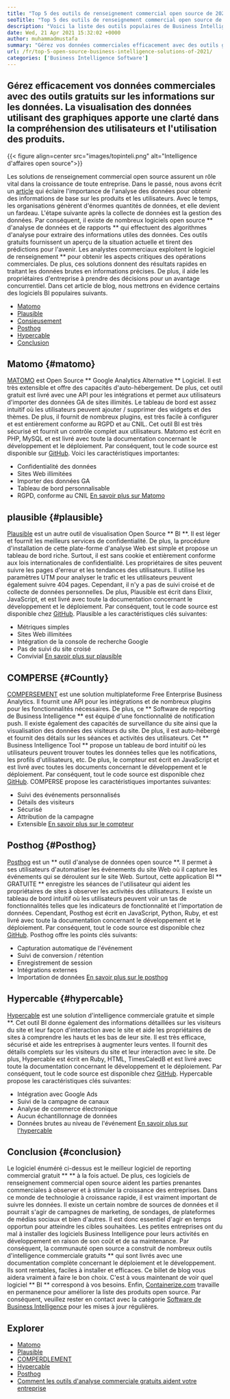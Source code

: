 ```yaml
---
title: "Top 5 des outils de renseignement commercial open source de 2021" 
seoTitle: "Top 5 des outils de renseignement commercial open source de 2021" 
description: "Voici la liste des outils populaires de Business Intelligence open source avec des fonctionnalités et une documentation riches. Ce sont Matomo, plausibles, compter et plus encore." 
date: Wed, 21 Apr 2021 15:32:02 +0000
author: muhammadmustafa
summary: "Gérez vos données commerciales efficacement avec des outils gratuits sur les informations sur les données. La visualisation des données utilisant des graphiques apporte une clarté dans la compréhension des utilisateurs et l'utilisation des produits." 
url: /fr/top-5-open-source-business-intelligence-solutions-of-2021/
categories: ['Business Intelligence Software']
---
```


## Gérez efficacement vos données commerciales avec des outils gratuits sur les informations sur les données. La visualisation des données utilisant des graphiques apporte une clarté dans la compréhension des utilisateurs et l'utilisation des produits.

{{< figure align=center src="images/topinteli.png" alt="Intelligence d'affaires open source">}}

Les solutions de renseignement commercial open source assurent un rôle vital dans la croissance de toute entreprise. Dans le passé, nous avons écrit un [article][1] qui éclaire l'importance de l'analyse des données pour obtenir des informations de base sur les produits et les utilisateurs. Avec le temps, les organisations génèrent d'énormes quantités de données, et elle devient un fardeau. L'étape suivante après la collecte de données est la gestion des données. Par conséquent, il existe de nombreux logiciels open source ** d'analyse de données et de rapports ** qui effectuent des algorithmes d'analyse pour extraire des informations utiles des données. Ces outils gratuits fournissent un aperçu de la situation actuelle et tirent des prédictions pour l'avenir. Les analystes commerciaux exploitent le logiciel de renseignement ** pour obtenir les aspects critiques des opérations commerciales. De plus, ces solutions donnent des résultats rapides en traitant les données brutes en informations précises. De plus, il aide les propriétaires d'entreprise à prendre des décisions pour un avantage concurrentiel. Dans cet article de blog, nous mettrons en évidence certains des logiciels BI populaires suivants.
  * [Matomo][2]
  * [Plausible][3]
  * [Consieusement][4]
  * [Posthog][5]
  * [Hypercable][6]
  * [Conclusion][7]

## Matomo {#matomo}
[MATOMO][8] est Open Source ** Google Analytics Alternative ** Logiciel. Il est très extensible et offre des capacités d'auto-hébergement. De plus, cet outil gratuit est livré avec une API pour les intégrations et permet aux utilisateurs d'importer des données GA de sites illimités. Le tableau de bord est assez intuitif où les utilisateurs peuvent ajouter / supprimer des widgets et des thèmes. De plus, il fournit de nombreux plugins, est très facile à configurer et est entièrement conforme au RGPD et au CNIL. Cet outil BI est très sécurisé et fournit un contrôle complet aux utilisateurs. Matomo est écrit en PHP, MySQL et est livré avec toute la documentation concernant le développement et le déploiement. Par conséquent, tout le code source est disponible sur [GitHub][9].
Voici les caractéristiques importantes:
  * Confidentialité des données
  * Sites Web illimitées
  * Importer des données GA
  * Tableau de bord personnalisable
  * RGPD, conforme au CNIL
[En savoir plus sur Matomo][10]

## plausible {#plausible}
[Plausible][11] est un autre outil de visualisation Open Source ** BI **. Il est léger et fournit les meilleurs services de confidentialité. De plus, la procédure d'installation de cette plate-forme d'analyse Web est simple et propose un tableau de bord riche. Surtout, il est sans cookie et entièrement conforme aux lois internationales de confidentialité. Les propriétaires de sites peuvent suivre les pages d'erreur et les tendances des utilisateurs. Il utilise les paramètres UTM pour analyser le trafic et les utilisateurs peuvent également suivre 404 pages. Cependant, il n'y a pas de suivi croisé et de collecte de données personnelles. De plus, Plausible est écrit dans Elixir, JavaScript, et est livré avec toute la documentation concernant le développement et le déploiement. Par conséquent, tout le code source est disponible chez [GitHub][12].
Plausible a les caractéristiques clés suivantes:
  * Métriques simples
  * Sites Web illimitées
  * Intégration de la console de recherche Google
  * Pas de suivi du site croisé
  * Convivial
[En savoir plus sur plausible][13]

## COMPERSE {#Countly}
[COMPERSEMENT][14] est une solution multiplateforme Free Enterprise Business Analytics. Il fournit une API pour les intégrations et de nombreux plugins pour les fonctionnalités nécessaires. De plus, ce ** Software de reporting de Business Intelligence ** est équipé d'une fonctionnalité de notification push. Il existe également des capacités de surveillance du site ainsi que la visualisation des données des visiteurs du site. De plus, il est auto-hébergé et fournit des détails sur les séances et activités des utilisateurs. Cet ** Business Intelligence Tool ** propose un tableau de bord intuitif où les utilisateurs peuvent trouver toutes les données telles que les notifications, les profils d'utilisateurs, etc. De plus, le compteur est écrit en JavaScript et est livré avec toutes les documents concernant le développement et le déploiement. Par conséquent, tout le code source est disponible chez [GitHub][15].
COMPERSE propose les caractéristiques importantes suivantes:
  * Suivi des événements personnalisés
  * Détails des visiteurs
  * Sécurisé
  * Attribution de la campagne
  * Extensible
[En savoir plus sur le compteur][16]

## Posthog {#Posthog}
[Posthog][17] est un ** outil d'analyse de données open source **. Il permet à ses utilisateurs d'automatiser les événements du site Web où il capture les événements qui se déroulent sur le site Web. Surtout, cette application BI ** GRATUITE ** enregistre les séances de l'utilisateur qui aident les propriétaires de sites à observer les activités des utilisateurs. Il existe un tableau de bord intuitif où les utilisateurs peuvent voir un tas de fonctionnalités telles que les indicateurs de fonctionnalité et l'importation de données. Cependant, Posthog est écrit en JavaScript, Python, Ruby, et est livré avec toute la documentation concernant le développement et le déploiement. Par conséquent, tout le code source est disponible chez [GitHub][18].
Posthog offre les points clés suivants:
  * Capturation automatique de l'événement
  * Suivi de conversion / rétention
  * Enregistrement de session
  * Intégrations externes
  * Importation de données
[En savoir plus sur le posthog][19]

## Hypercable {#hypercable}
[Hypercable][20] est une solution d'intelligence commerciale gratuite et simple **. Cet outil BI donne également des informations détaillées sur les visiteurs du site et leur façon d'interaction avec le site et aide les propriétaires de sites à comprendre les hauts et les bas de leur site. Il est très efficace, sécurisé et aide les entreprises à augmenter leurs ventes. Il fournit des détails complets sur les visiteurs du site et leur interaction avec le site. De plus, Hypercable est écrit en Ruby, HTML, TimesCaledB et est livré avec toute la documentation concernant le développement et le déploiement. Par conséquent, tout le code source est disponible chez [GitHub][21].
Hypercable propose les caractéristiques clés suivantes:
  * Intégration avec Google Ads
  * Suivi de la campagne de canaux
  * Analyse de commerce électronique
  * Aucun échantillonnage de données
  * Données brutes au niveau de l'événement
[En savoir plus sur l'hypercable][20]

## Conclusion {#conclusion}
Le logiciel énuméré ci-dessus est le meilleur logiciel de reporting commercial gratuit ** ** à la fois actuel. De plus, ces logiciels de renseignement commercial open source aident les parties prenantes commerciales à observer et à stimuler la croissance des entreprises. Dans ce monde de technologie à croissance rapide, il est vraiment important de suivre les données. Il existe un certain nombre de sources de données et il pourrait s'agir de campagnes de marketing, de sondages, de plateformes de médias sociaux et bien d'autres. Il est donc essentiel d'agir en temps opportun pour atteindre les cibles souhaitées. Les petites entreprises ont du mal à installer des logiciels Business Intelligence pour leurs activités en développement en raison de son coût et de sa maintenance. Par conséquent, la communauté open source a construit de nombreux outils d'intelligence commerciale gratuits ** qui sont livrés avec une documentation complète concernant le déploiement et le développement. Ils sont rentables, faciles à installer et efficaces. Ce billet de blog vous aidera vraiment à faire le bon choix. C'est à vous maintenant de voir quel logiciel ** BI ** correspond à vos besoins.
Enfin, [Containerize.com][22] travaille en permanence pour améliorer la liste des produits open source. Par conséquent, veuillez rester en contact avec la catégorie [Software de Business Intelligence][23] pour les mises à jour régulières.

## Explorer
  * [Matomo][8]
  * [Plausible][11]
  * [COMPERDLEMENT][14]
  * [Hypercable][20]
  * [Posthog][17]
  * [Comment les outils d'analyse commerciale gratuits aident votre entreprise][24]

  
[1]: https://blog.containerize.com/category/business-intelligence-software/
[2]: #Matomo
[3]: #Plausible
[4]: #Countly
[5]: #Posthog
[6]: #HyperCable
[7]: #Conclusion
[8]: https://products.containerize.com/business-intelligence/matomo
[9]: https://github.com/matomo-org/matomo
[10]: https://matomo.org/
[11]: https://products.containerize.com/business-intelligence/plausible
[12]: https://github.com/plausible/analytics
[13]: https://plausible.io/
[14]: https://products.containerize.com/business-intelligence/countly
[15]: https://github.com/countly/countly-server
[16]: https://count.ly/
[17]: https://products.containerize.com/business-intelligence/posthog
[18]: https://github.com/PostHog/posthog
[19]: https://posthog.com/
[20]: https://products.containerize.com/business-intelligence/hypercable
[21]: https://github.com/HyperCable/hypercable
[22]: https://www.containerize.com/
[23]: https://products.containerize.com/business-intelligence/
[24]: https://blog.containerize.com/2021/03/12/how-free-business-analytics-tools-assist-your-business/
